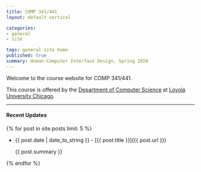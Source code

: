 ```yaml
---
title: COMP 341/441
layout: default-vertical

categories:
- general
- site

tags: general site home
published: true
summary: Human-Computer Interface Design, Spring 2020
---
```


Welcome to the course website for COMP 341/441.

This course is offered by the [Department of Computer Science](http://www.luc.edu/cs/) at [Loyola University Chicago](http://www.luc.edu).

***

#### Recent Updates
{% for post in site.posts limit: 5 %}

<!--{{ post.date | date_to_string }} | [{{ post.title }}]({{ post.url }})-->
* {{ post.date | date_to_string }} - [{{ post.title }}]({{ post.url }})

  {{ post.summary }}

{% endfor %}
